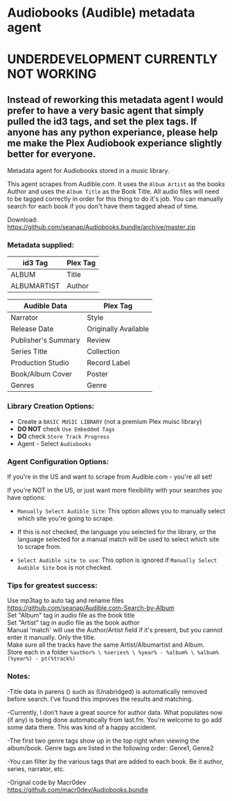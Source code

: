 # Audiobooks (Audible) metadata agent

# UNDERDEVELOPMENT CURRENTLY NOT WORKING
## Instead of reworking this metadata agent I would prefer to have a very basic agent that simply pulled the id3 tags, and set the plex tags.  If anyone has any python experiance, please help me make the Plex Audiobook experiance slightly better for everyone.

Metadata agent for Audiobooks stored in a music library.

This agent scrapes from Audible.com. It uses the `Album Artist` as the books Author and uses the `Album Title` as the Book Title. All audio files will need to be tagged correctly in order for this thing to do it's job. You can manually search for each book if you don't have them tagged ahead of time.

Download: https://github.com/seanap/Audiobooks.bundle/archive/master.zip


### Metadata supplied:

| id3 Tag       | Plex Tag|
| ------------- | ---------------- |
| ALBUM         | Title            |
| ALBUMARTIST   | Author           |

| Audible Data  | Plex Tag|
| ------------- | ---------------- |
| Narrator      | Style         |
| Release Date  | Originally Available |
| Publisher's Summary | Review     |
| Series Title  | Collection           |
| Production Studio | Record Label |
| Book/Album Cover | Poster        |
| Genres        | Genre |



### Library Creation Options:

- Create a `BASIC MUSIC LIBRARY` (not a premium Plex muisc library)
- **DO NOT** check `Use Embedded Tags`
- **DO** check `Store Track Progress`
- Agent - Select `Audiobooks`


### Agent Configuration Options:

If you're in the US and want to scrape from Audible.com - you're all set!

If you're NOT in the US, or just want more flexibility with your searches you have options:

- `Manually Select Audible Site`: This option allows you to manually select which site you're going to scrape.  
- If this is not checked, the language you selected for the library, or the language selected for a manual match will be used to select which site to scrape from.  

- `Select Audible site to use`: This option is ignored if `Manually Select Audible Site` box is not checked.  

### Tips for greatest success:

Use mp3tag to auto tag and rename files https://github.com/seanap/Audible.com-Search-by-Album  
Set "Album" tag in audio file as the book title  
Set "Artist" tag in audio file as the book author    
Manual 'match' will use the Author/Artist field if it's present, but you cannot enter it manually.  Only the title.  
Make sure all the tracks have the same Artist/Albumartist and Album.  
Store each in a folder ``%author% \ %series% \ %year% - %album% \ %album% (%year%) - pt(%track%)``

### Notes:

-Title data in parens ()  such as (Unabridged) is automatically removed before search.  I've found this improves the results and matching.

-Currently, I don't have a great source for author data. What populates now (if any) is being done automatically from last.fm. You're welcome to go add some data there. This was kind of a happy accident.

-The first two genre tags show up in the top right when viewing the album/book.  Genre tags are listed in the following order: Genre1, Genre2

-You can filter by the various tags that are added to each book. Be it author, series, narrator, etc.

-Orignal code by Macr0dev https://github.com/macr0dev/Audiobooks.bundle
